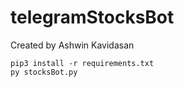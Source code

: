 # telegramStocksBot

Created by Ashwin Kavidasan
```
pip3 install -r requirements.txt
py stocksBot.py
```
